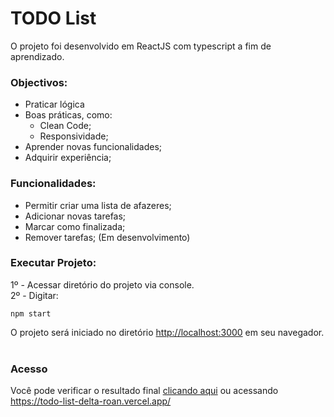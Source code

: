 # TODO List

O projeto foi desenvolvido em ReactJS com typescript a fim de aprendizado.

### Objectivos:
- Praticar lógica
- Boas práticas, como:
  - Clean Code; 
  - Responsividade;
- Aprender novas funcionalidades;
- Adquirir experiência;

### Funcionalidades:
- Permitir criar uma lista de afazeres;
- Adicionar novas tarefas;
- Marcar como finalizada;
- Remover tarefas; (Em desenvolvimento)
### Executar Projeto:

1º - Acessar diretório do projeto via console.<br>
2º - Digitar: 
```shell
npm start
``` 
O projeto será iniciado no diretório [http://localhost:3000](http://localhost:3000) em seu navegador.<br><br>

### Acesso

Você pode verificar o resultado final [clicando aqui](https://todo-list-delta-roan.vercel.app/) ou acessando https://todo-list-delta-roan.vercel.app/
